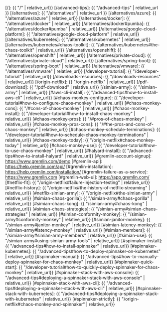 [/]:                                            {{ "/" | relative_url}}
[/advanced-tips]:                               {{ "/advanced-tips" | relative_url }}
[/alternatives]:                                {{ "/alternatives" | relative_url }}
[/alternatives/azure]:                          {{ "/alternatives/azure" | relative_url}}
[/alternatives/docker]:                         {{ "/alternatives/docker" | relative_url}}
[/alternatives/docker#pumba]:                   {{ "/alternatives/docker#pumba" | relative_url}}
[/alternatives/google-cloud-platform]:          {{ "/alternatives/google-cloud-platform" | relative_url}}
[/alternatives/kubernetes]:                     {{ "/alternatives/kubernetes" | relative_url}}
[/alternatives/kubernetes#chaos-toolkit]:       {{ "/alternatives/kubernetes#the-chaos-toolkit" | relative_url}}
[/alternatives/openshift]:                      {{ "/alternatives/openshift" | relative_url}}
[/alternatives/private-cloud]:                  {{ "/alternatives/private-cloud" | relative_url}}
[/alternatives/spring-boot]:                    {{ "/alternatives/spring-boot" | relative_url}}
[/alternatives/vmware]:                         {{ "/alternatives/vmware" | relative_url}}
[/developer-tutorial]:                          {{ "/developer-tutorial" | relative_url}}
[/downloads-resources]:                         {{ "/downloads-resources" | relative_url}}
[/origin-netflix]:                              {{ "/origin-netflix" | relative_url}}
[/pdf-download]:                                {{ "/pdf-download" | relative_url}}
[/simian-army]:                                 {{ "/simian-army" | relative_url}}
[#aws-cli-install]:                             {{ "/advanced-tips#how-to-install-aws-cli" | relative_url}}
[#chaos-monkey-configure]:                      {{ "/developer-tutorial#how-to-configure-chaos-monkey" | relative_url}}
[#chaos-monkey-cons]:                           {{ "/#cons-of-chaos-monkey" | relative_url}}
[#chaos-monkey-install]:                        {{ "/developer-tutorial#how-to-install-chaos-monkey" | relative_url}}
[#chaos-monkey-pros]:                           {{ "/#pros-of-chaos-monkey" | relative_url}}
[#chaos-monkey-pros-cons]:                      {{ "/#the-pros-and-cons-of-chaos-monkey" | relative_url}}
[#chaos-monkey-schedule-terminations]:          {{ "/developer-tutorial#how-to-schedule-chaos-monkey-terminations" | relative_url}}
[#chaos-monkey-today]:                          {{ "/origin-netflix#chaos-monkey-today" | relative_url}}
[#chaos-monkey-use]:                            {{ "/developer-tutorial#how-to-use-chaos-monkey" | relative_url}}
[#halyard-install]:                             {{ "/advanced-tips#how-to-install-halyard" | relative_url}}
[#gremlin-account-signup]:                      https://www.gremlin.com/demo
[#gremlin-api]:                                 https://help.gremlin.com/api/
[#gremlin-installation]:                        https://help.gremlin.com/installation/
[#gremlin-failure-as-a-service]:                https://www.gremlin.com
[#gremlin-web-ui]:                              https://app.gremlin.com/
[#netflix-fit]:                                 {{ "/origin-netflix#failure-injection-testing" | relative_url}}
[#netflix-history]:                             {{ "/origin-netflix#the-history-of-netflix-streaming" | relative_url}}
[#netflix-simian-army]:                         {{ "/origin-netflix#the-simian-army" | relative_url}}
[#simian-chaos-gorilla]:                        {{ "/simian-army#chaos-gorilla" | relative_url}}
[#simian-chaos-kong]:                           {{ "/simian-army#chaos-kong" | relative_url}}
[#simian-chaos-strategies]:                     {{ "/simian-army#simian-chaos-strategies" | relative_url}}
[#simian-conformity-monkey]:                    {{ "/simian-army#conformity-monkey" | relative_url}}
[#simian-janitor-monkey]:                       {{ "/simian-army#janitor-monkey" | relative_url}}
[#simian-latency-monkey]:                       {{ "/simian-army#latency-monkey" | relative_url}}
[#simian-members]:                              {{ "/simian-army#simian-army-members" | relative_url}}
[#simian-use]:                                  {{ "/simian-army#using-simian-army-tools" | relative_url}}
[#spinnaker-install]:                           {{ "/advanced-tips#how-to-install-spinnaker" | relative_url}}
[#spinnaker-kubernetes]:                        {{ "/advanced-tips#how-to-deploy-spinnaker-on-kubernetes" | relative_url}}
[#spinnaker-manual]:                            {{ "/advanced-tips#how-to-manually-deploy-spinnaker-for-chaos-monkey" | relative_url}}
[#spinnaker-quick-start]:                       {{ "/developer-tutorial#how-to-quickly-deploy-spinnaker-for-chaos-monkey" | relative_url}}
[#spinnaker-stack-with-aws-console]:            {{ "/advanced-tips#deploying-a-spinnaker-stack-with-aws-console" | relative_url}}
[#spinnaker-stack-with-aws-cli]:                {{ "/advanced-tips#deploying-a-spinnaker-stack-with-aws-cli" | relative_url}}
[#spinnaker-stack-with-kubernetes]:             {{ "/advanced-tips#deploying-a-spinnaker-stack-with-kubernetes" | relative_url}}
[#spinnaker-strictly]:                          {{ "/origin-netflix#chaos-monkey-and-spinnaker" | relative_url}}